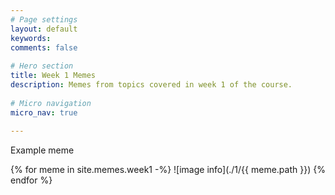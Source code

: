 ```yaml
---
# Page settings
layout: default
keywords:
comments: false
 
# Hero section
title: Week 1 Memes
description: Memes from topics covered in week 1 of the course. 
 
# Micro navigation
micro_nav: true
 
---
```


Example meme

{% for meme in site.memes.week1 -%}
![image info](./1/{{ meme.path }})
{% endfor %}

